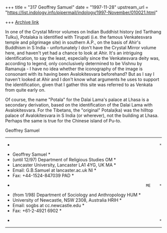 +++
title = "317 Geoffrey Samuel"
date = "1997-11-28"
upstream_url = "https://list.indology.info/pipermail/indology/1997-November/010021.html"

+++
[Archive link](https://list.indology.info/pipermail/indology/1997-November/010021.html)

In one of the Crystal Mirror volumes on Indian Buddhist history (ed
Tarthang Tulku), Potalaka is identified with Tirupati (i.e. the famous
Venkatesvara temple and pilgrimage site) in southern A.P., on the basis of
Ahir's Buddhism in S India - unfortunately I don't have the Crystal Mirror
volume here, and haven't yet had a chance to look at Ahir. It's an
intriguing identification, to say the least, especially since the
Venkatesvara deity was, according to legend, only conclusively determined
to be Vishnu by Ramanuja - I have no idea whether the iconography of the
image is consonant with its having been Avalokitesvara beforehand? But as I
say I haven't looked at Ahir and I don't know what arguments he uses to
support the identification, given that I gather this site was referred to
as Venkata from quite early on.

Of course, the name "Potala" for the Dalai Lama's palace at Lhasa is a
secondary derivation, based on the identification of the Dalai Lama with
Avalokitesvara. For the Tibetans, the "original" Potala(ka) was the hilltop
palace of Avalokitesvara in S India (or wherever), not the building at
Lhasa. Perhaps the same is true for the Chinese island of Pu-to.

Geoffrey Samuel

* * * * * * * * * * * * * * * * * * * * * * * * * * * * * * * * * * * * *
*                                                                       *
*  Geoffrey Samuel                                                      *
* (until 12/97) Department of Religious Studies                   OM    *
* Lancaster University, Lancaster LA1 4YG, UK                     MA    *
* Email: G.B.Samuel at lancaster.ac.uk                               NI    *
* Fax: +44-1524-847039                                            PAD   *
*                                                                 ME    *
* (from 1/98) Department of Sociology and Anthropology            HUM   *
* University of Newcastle, NSW 2308, Australia                    HRIH  *
* Email: sogbs at cc.newcastle.edu                                         *
* Fax: +61-2-4921 6902                                                  *
*                                                                       *
* * * * * * * * * * * * * * * * * * * * * * * * * * * * * * * * * * * * *



